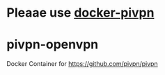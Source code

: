 # Pleaae use <a href="https://github.com/Archef2000/docker-pivpn">docker-pivpn</a>
# pivpn-openvpn
Docker Container for https://github.com/pivpn/pivpn
